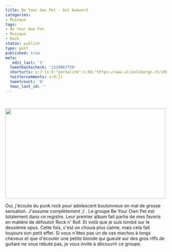 ```yaml
---
title: Be Your Own Pet - Get Awkward
categories:
- Musique
tags:
- Be Your Own Pet
- Musique
- Rock
status: publish
type: post
published: true
meta:
  _edit_last: '1'
  tweetbackscheck: '1234067759'
  shorturls: a:7:{s:9:"permalink";s:66:"https://www.alienlebarge.ch/2008/07/20/be-your-own-pet-get-awkward/";s:7:"tinyurl";s:25:"https://tinyurl.com/alfy4h";s:4:"isgd";s:17:"https://is.gd/ikea";s:5:"bitly";s:18:"https://bit.ly/tj70";s:5:"snipr";s:22:"https://snipr.com/b9xay";s:5:"snurl";s:22:"https://snurl.com/b9xay";s:7:"snipurl";s:24:"https://snipurl.com/b9xay";}
  twittercomments: a:0:{}
  tweetcount: '0'
  tmac_last_id: ''
---
```

 

<img class="alignnone size-medium wp-image-556" title="Be Your Own Pet" src="https://dlgjp9x71cipk.cloudfront.net/2008/07/beyourownpet.png" alt="" width="500" height="281" />

Oui, j'écoute du punk rock pour adolescent boutonneux en mal de grosse sensation. J'assume complètement ;) . Le groupe Be Your Own Pet est totalement dans ce registre. Leur premier album fait partie de mes favoris en matière de défouloir Rock n' Roll. Et voilà que je suis tombé sur le deuxième opus. Cette fois, c'est un chouia plus calme, mais cela fait toujours son petit effet. Si vous n'êtes pas un de ces machos à longs cheveux et que d'écouter une petite blonde qui gueule sur des gros riffs de guitare ne vous rebute pas, je vous invite à découvrir ce groupe.

<!--more-->

<object width="425" height="344"><param name="movie" value="https://www.youtube.com/v/49MMy0vu3yo&hl=en&fs=1"></param><param name="allowFullScreen" value="true"></param><embed src="https://www.youtube.com/v/49MMy0vu3yo&hl=en&fs=1" type="application/x-shockwave-flash" allowfullscreen="true" width="425" height="344"></embed></object>

<object width="425" height="344"><param name="movie" value="https://www.youtube.com/v/p1Vr7Zgx6cc&hl=en&fs=1"></param><param name="allowFullScreen" value="true"></param><embed src="https://www.youtube.com/v/p1Vr7Zgx6cc&hl=en&fs=1" type="application/x-shockwave-flash" allowfullscreen="true" width="425" height="344"></embed></object>

<object width="425" height="344"><param name="movie" value="https://www.youtube.com/v/-OHb4b8Gvlw&hl=en&fs=1"></param><param name="allowFullScreen" value="true"></param><embed src="https://www.youtube.com/v/-OHb4b8Gvlw&hl=en&fs=1" type="application/x-shockwave-flash" allowfullscreen="true" width="425" height="344"></embed></object>
